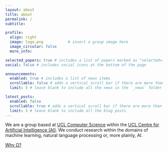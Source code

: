 ```yaml
---
layout: about
title: about
permalink: /
subtitle:

profile:
  align: right
  image: logo.png           # insert a group image here
  image_circular: false
  more_info:

selected_papers: true # includes a list of papers marked as "selected={true}"
social: false # includes social icons at the bottom of the page

announcements:
  enabled: true # includes a list of news items
  scrollable: false # adds a vertical scroll bar if there are more than 3 news items
  limit: 5 # leave blank to include all the news in the `_news` folder

latest_posts:
  enabled: false
  scrollable: true # adds a vertical scroll bar if there are more than 3 new posts items
  limit: 3 # leave blank to include all the blog posts
---
```


We are a group based at <a href="https://www.ucl.ac.uk/engineering/computer-science">UCL Computer Science</a> within the <a href="https://www.ucl.ac.uk/engineering/research/centres-institutes-and-labs/ucl-centre-artificial-intelligence">UCL Centre for Artificial Intelligence (AI)</a>. We conduct research within the domains of machine learning, natural language processing or, more plainly, AI.

<a href="/omega/">Why Ω?</a>